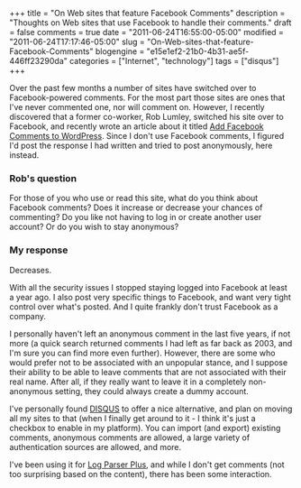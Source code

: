 +++
title = "On Web sites that feature Facebook Comments"
description = "Thoughts on Web sites that use Facebook to handle their comments."
draft = false
comments = true
date = "2011-06-24T16:55:00-05:00"
modified = "2011-06-24T17:17:46-05:00"
slug = "On-Web-sites-that-feature-Facebook-Comments"
blogengine = "e15e1ef2-21b0-4b31-ae5f-446ff23290da"
categories = ["Internet", "technology"]
tags = ["disqus"]
+++

<p>Over the past few months a number of sites have switched over to Facebook-powered comments. For the most part those sites are ones that I've never commented one, nor will comment on. However, I recently discovered that a former co-worker, Rob Lumley, switched his site over to Facebook, and recently wrote an article about it titled <a rel="external" href="http://rmlumley.com/facebook-comments-to-wordpress/">Add Facebook Comments to WordPress</a>. Since I don't use Facebook comments, I figured I'd post the response I had written and tried to post anonymously, here instead.</p>
<h3>Rob's question</h3>
<p>For those of you who use or read this site, what do you think about Facebook comments? Does it increase or decrease your chances of commenting? Do you like not having to log in or create another user account? Or do you wish to stay anonymous?</p>
<h3>My response</h3>
<p>Decreases.</p>
<p>With all the security issues I stopped staying logged into Facebook at least a year ago. I also post very specific things to Facebook, and want very tight control over what's posted. And I quite frankly don't trust Facebook as a company.</p>
<p>I personally haven't left an anonymous comment in the last five years, if not more (a quick search returned comments I had left as far back as 2003, and I'm sure you can find more even further). However, there are some who would prefer not to be associated with an unpopular stance, and I suppose their ability to be able to leave comments that are not associated with their real name. After all, if they really want to leave it in a completely non-anonymous setting, they could always create a dummy account.</p>
<p>I've personally found <a rel="external" href="http://disqus.com/">DISQUS</a> to offer a nice alternative, and plan on moving all my sites to that (when I finally get around to it - I think it's just a checkbox to enable in my platform). You can import (and export) existing comments, anonymous comments are allowed, a large variety of authentication sources are allowed, and more.</p>
<p>I've been using it for <a rel="external" href="http://logparserplus.com/">Log Parser Plus</a>, and while I don't get comments (not too surprising based on the content), there has been some interaction.</p>
